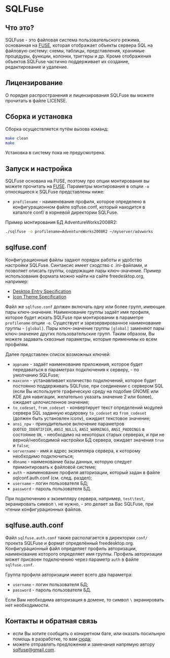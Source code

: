 SQLFuse
=======

Что это?
--------
SQLFuse - это файловая система пользовательского режима, основанная на [FUSE](http://fuse.sourceforge.net/), которая отображает объекты сервера SQL на файловую систему: схемы, таблицы, представления, хранимые процедуры, функции, колонки, триггеры и др. Кроме отображения объектов SQLFuse частично поддерживает их создание, редактирование и удаление.

Лицензирование
--------------
О порядке распространения и лицензирования SQLFuse вы можете прочитать в файле LICENSE.

Сборка и установка
------------------
Сборка осуществляется путём вызова команд:
```bash
make clean
make
```

Установка в систему пока не предусмотрена.


Запуск и настройка
------------------
SQLFuse основана на FUSE, поэтому про опции монтирования вы можете прочитать на [FUSE](http://fuse.sourceforge.net/). Параметры монтирования в опции ```-o``` относящиеся к SQLFuse представлены ниже:
- ```profilename```  - наименование профиля, которое определено в конфигурационном файле sqlfuse.conf, который находится в каталоге conf/ в корневой директории SQLFuse.

Пример монтирования БД AdventureWorks2008R2:
```bash
./sqlfuse -o profilename=AdventureWorks2008R2 ~/myserver/advworks
```


sqlfuse.conf
------------
Конфигурационные файлы задают порядок работы и удобство настройки SQLFuse. Синтаксис имеет сходство с .ini-файлами, и позволяет описать группы, содержащие пары ключ-значение.
Пример использования формата можно найти на сайте freedesktop.org, например:
- [Desktop Entry Specification](http://freedesktop.org/Standards/desktop-entry-spec)
- [Icon Theme Specification](http://freedesktop.org/Standards/icon-theme-spec)

Файл же `sqlfuse.conf` должен включать одну или более групп, имеющие пары ключ-значение. Наименование группы задаёт имя профиля, которое будет искать SQLFuse при монтировании в параметре ```profilename``` опции ```-o```. Существует и зарезервированное наименование группы - `[global]`. Пары ключ-значение группы `[global]` заменяют пары ключ-значение других пользовательские групп. Таким образом, Вы можете задавать сквозные параметры, которые применимы ко всем профилям.

Далее представлен список возможных ключей:
- ```appname``` - задаёт наименование приложения, которое будет передаваться в параметрах подключения к серверу, - по умолчанию SQLFuse;
- ```maxconn``` - устанавливает количество подключений, которое будет постоянно поддерживать SQLFuse, при соединении с сервером SQL (если Вы используете графическую среду на подобие GNOME или KDE для навигации, желательно указать значение 2 или более), ожидает целочисленное значение;
- ```to_codeset```, ```from_codeset``` - конвертирует текст определений модулей сервера SQL заданную кодировку ```to_codeset``` из ```from_codeset``` (должен быть установлен iconv), ожидает текстовое значение;
- ```ansi_npw``` - принудительное включение параметров ```QUOTED_IDENTIFIER```, `ANSI_NULLS`, `ANSI_WARNINGS`, `ANSI_PADDINGS` в состояние `ON`, - необходимо на некоторых старых серверах, и при не верной/необходимой настройки БД сервера, ожидает значения `true` и `false`;
- ```servername``` - имя и адрес экземпляра сервера, к которому необходимо подключиться;
- ```dbname``` - наименование базы данных, которую следует примонтировать к файловой системе;
- ```auth``` - наименование профиля авторизации, который задан в файле sqlconf.auth.conf (см. след. раздел);
- ```username``` - логин пользователя БД;
- ```password``` - пароль пользователя БД.

При подключению к экземпляру сервера, например, `test\test`, экранировать символ `\` не нужно, - это делает за Вас SQLFuse, при чтении конфигурационных файлов.

sqlfuse.auth.conf
-----------------
Файл `sqlfuse.auth.conf` также располагается в директории `conf/` проекта SQLFuse и формат определённый freedesktop.org.
Конфигурационный файл определяет профиль авторизации, наименование которого определяет имя группы. Профиль авторизации может присвоен подключению через параметр ```auth``` в файле `sqlfuse.conf`.

Группа профиля авторизации имеет всего два параметра:
- ```username``` - логин пользователя БД;
- ```password``` - пароль пользователя БД.

Если Вам необходима авторизация в домене, то символ `\` экранировать нет необходимости.


Контакты и обратная связь
-------------------------
- если Вы хотите сообщить о конкретном баге, или оказать посильную помощь в разработке, то вам [сюда](http://sqlfuse.org);
- можете отправлять предложения и замечания напрямую автору sqlfuse@gmail.com.
